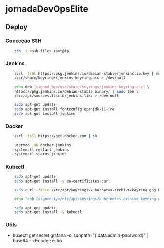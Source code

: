 # jornadaDevOpsElite

## Deploy

### Conecção SSH

```bash
    ssh -i <ssh-file> root@ip
```

### Jenkins

```bash
    curl -fsSL https://pkg.jenkins.io/debian-stable/jenkins.io.key | sudo tee \
    /usr/share/keyrings/jenkins-keyring.asc > /dev/null
```

```bash
    echo deb [signed-by=/usr/share/keyrings/jenkins-keyring.asc] \
    https://pkg.jenkins.io/debian-stable binary/ | sudo tee \
    /etc/apt/sources.list.d/jenkins.list > /dev/null
```

```bash
    sudo apt-get update
    sudo apt-get install fontconfig openjdk-11-jre
    sudo apt-get install jenkins
```

### Docker

```bash
    curl -fsSl https://get.docker.com | sh
```

```bash
    usermod -aG docker jenkins
    systemctl restart jenkins
    systemctl status jenkins
```

### Kubectl

```bash
    sudo apt-get update
    sudo apt-get install -y ca-certificates curl
```

```bash
    sudo curl -fsSLo /etc/apt/keyrings/kubernetes-archive-keyring.gpg https://packages.cloud.google.com/apt/doc/apt-key.gpg
```

```bash
    echo "deb [signed-by=/etc/apt/keyrings/kubernetes-archive-keyring.gpg] https://apt.kubernetes.io/ kubernetes-xenial main" | sudo tee /etc/apt/sources.list.d/kubernetes.list
```

```bash
    sudo apt-get update
    sudo apt-get install -y kubectl
```

### Utils

- kubectl get secret grafana -o jsonpath="{.data.admin-password}" | base64 --decode ; echo
